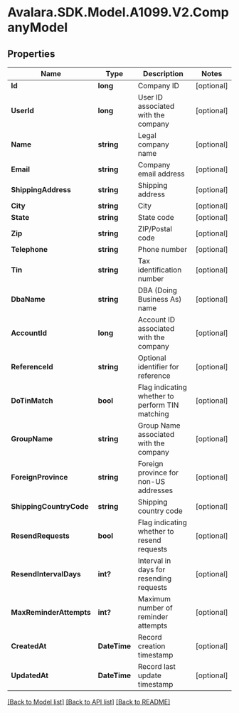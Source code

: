 # Avalara.SDK.Model.A1099.V2.CompanyModel

## Properties

Name | Type | Description | Notes
------------ | ------------- | ------------- | -------------
**Id** | **long** | Company ID | [optional] 
**UserId** | **long** | User ID associated with the company | [optional] 
**Name** | **string** | Legal company name | [optional] 
**Email** | **string** | Company email address | [optional] 
**ShippingAddress** | **string** | Shipping address | [optional] 
**City** | **string** | City | [optional] 
**State** | **string** | State code | [optional] 
**Zip** | **string** | ZIP/Postal code | [optional] 
**Telephone** | **string** | Phone number | [optional] 
**Tin** | **string** | Tax identification number | [optional] 
**DbaName** | **string** | DBA (Doing Business As) name | [optional] 
**AccountId** | **long** | Account ID associated with the company | [optional] 
**ReferenceId** | **string** | Optional identifier for reference | [optional] 
**DoTinMatch** | **bool** | Flag indicating whether to perform TIN matching | [optional] 
**GroupName** | **string** | Group Name associated with the company | [optional] 
**ForeignProvince** | **string** | Foreign province for non-US addresses | [optional] 
**ShippingCountryCode** | **string** | Shipping country code | [optional] 
**ResendRequests** | **bool** | Flag indicating whether to resend requests | [optional] 
**ResendIntervalDays** | **int?** | Interval in days for resending requests | [optional] 
**MaxReminderAttempts** | **int?** | Maximum number of reminder attempts | [optional] 
**CreatedAt** | **DateTime** | Record creation timestamp | [optional] 
**UpdatedAt** | **DateTime** | Record last update timestamp | [optional] 

[[Back to Model list]](../../../README.md#documentation-for-models) [[Back to API list]](../../../README.md#documentation-for-api-endpoints) [[Back to README]](../../../README.md)

